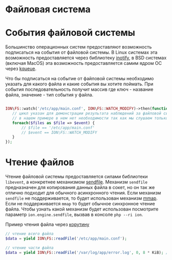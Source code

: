 Файловая система
===

# События файловой системы

Большинство операционных систем предоставляют возможность подписаться на события от файловой системы.
В Linux системах эта возможность предоставляется через библиотеку [inotify](https://en.wikipedia.org/wiki/Inotify),
в BSD системах (включая MacOS) эта возможность предоставляется самим ядром ОС через [kqueue](https://en.wikipedia.org/wiki/Kqueue).

Что бы подписаться на событие от файловой системы необходимо указать для какого файла и какие события вы хотите поймать.
При события последовательность получит массив где ключ - название файла, значение - тип события у файла. 

```php

ION\FS::watch('/etc/app/main.conf', ION\FS::WATCH_MODIFY)->then(function (array $files) {
   // цикл указан для демонстрации результата наблюдений за файловой системе
   // в нашем примере в нем нет необходимости так как мы слушаем только один файл и одно его событие
   foreach($files as $file => $event) {
       // $file == '/etc/app/main.conf'
       // $event == ION\FS::WATCH_MODIFY
   }
});
```

# Чтение файлов

Чтение файловой системы предоставляется силами библиотеки `libevent`, а конкретнее механизмом [sendfile](http://man7.org/linux/man-pages/man2/sendfile.2.html).
Механизм `sendfile` предназначен для копирования данных файла в сокет, но он так же отлично подходит для обычного асинхронного чтения.
Если механизм `sendfile` не поддерживается, то будет использован механизм [mmap](#).
Если не поддерживается `mmap` то будет обычное синхронное чтение файла.
Чтобы узнать какой механизм будет использован посмотрите параметр `ion.engine.sendfile`, вызвав в консоле `php --ri ion`.


Пример чтения файла через [корутину](./promisor.md#Корутины)

```php
// чтение всего файла
$data = yield ION\FS::readFile('/etc/app/main.conf');

// чтение части файла
$data = yield ION\FS::readFile('/var/log/app/error.log', 0, 8 * KiB); // прочитает первые 8192 байт
```
